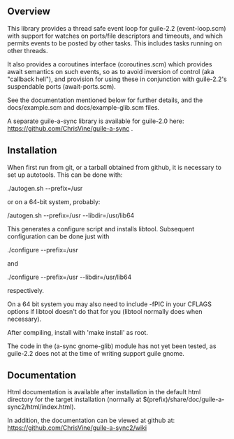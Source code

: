 Overview
--------

This library provides a thread safe event loop for guile-2.2
(event-loop.scm) with support for watches on ports/file descriptors
and timeouts, and which permits events to be posted by other tasks.
This includes tasks running on other threads.

It also provides a coroutines interface (coroutines.scm) which
provides await semantics on such events, so as to avoid inversion of
control (aka "callback hell"), and provision for using these in
conjunction with guile-2.2's suspendable ports (await-ports.scm).

See the documentation mentioned below for further details, and the
docs/example.scm and docs/example-glib.scm files.

A separate guile-a-sync library is available for guile-2.0 here:
https://github.com/ChrisVine/guile-a-sync .

Installation
------------

When first run from git, or a tarball obtained from github, it is
necessary to set up autotools.  This can be done with:

  ./autogen.sh --prefix=/usr

or on a 64-bit system, probably:

  /autogen.sh --prefix=/usr --libdir=/usr/lib64

This generates a configure script and installs libtool.  Subsequent
configuration can be done just with

  ./configure --prefix=/usr

and

  ./configure --prefix=/usr --libdir=/usr/lib64

respectively.

On a 64 bit system you may also need to include -fPIC in your CFLAGS
options if libtool doesn't do that for you (libtool normally does when
necessary).

After compiling, install with 'make install' as root.

The code in the (a-sync gnome-glib) module has not yet been tested, as
guile-2.2 does not at the time of writing support guile gnome.

Documentation
-------------

Html documentation is available after installation in the default html
directory for the target installation (normally at
$(prefix)/share/doc/guile-a-sync2/html/index.html).

In addition, the documentation can be viewed at github at:
https://github.com/ChrisVine/guile-a-sync2/wiki
